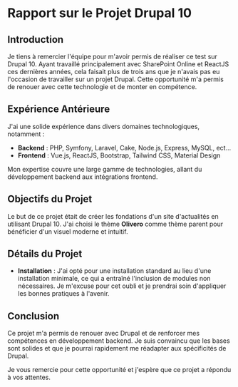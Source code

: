 # Rapport sur le Projet Drupal 10

## Introduction

Je tiens à remercier l'équipe pour m'avoir permis de réaliser ce test sur Drupal 10. Ayant travaillé principalement avec SharePoint Online et ReactJS ces dernières années, cela faisait plus de trois ans que je n'avais pas eu l'occasion de travailler sur un projet Drupal. Cette opportunité m'a permis de renouer avec cette technologie et de monter en compétence.

## Expérience Antérieure

J'ai une solide expérience dans divers domaines technologiques, notamment :

* **Backend** : PHP, Symfony, Laravel, Cake, Node.js, Express, MySQL, ect...
* **Frontend** : Vue.js, ReactJS, Bootstrap, Tailwind CSS, Material Design

Mon expertise couvre une large gamme de technologies, allant du développement backend aux intégrations frontend.

## Objectifs du Projet

Le but de ce projet était de créer les fondations d'un site d'actualités en utilisant Drupal 10. J'ai choisi le thème **Olivero** comme thème parent pour bénéficier d'un visuel moderne et intuitif.

## Détails du Projet

* **Installation** : J'ai opté pour une installation standard au lieu d'une installation minimale, ce qui a entraîné l'inclusion de modules non nécessaires. Je m'excuse pour cet oubli et je prendrai soin d'appliquer les bonnes pratiques à l'avenir.

## Conclusion

Ce projet m'a permis de renouer avec Drupal et de renforcer mes compétences en développement backend. Je suis convaincu que les bases sont solides et que je pourrai rapidement me réadapter aux spécificités de Drupal.

Je vous remercie pour cette opportunité et j'espère que ce projet a répondu à vos attentes.
